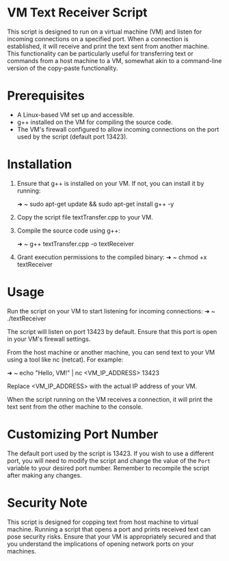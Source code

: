 # VM Text Receiver Script

This script is designed to run on a virtual machine (VM) and listen for incoming connections on a specified port. When a connection is established, it will receive and print the text sent from another machine. This functionality can be particularly useful for transferring text or commands from a host machine to a VM, somewhat akin to a command-line version of the copy-paste functionality.

# Prerequisites

- A Linux-based VM set up and accessible.
- g++ installed on the VM for compiling the source code.
- The VM's firewall configured to allow incoming connections on the port used by the script (default port 13423).

# Installation

1. Ensure that g++ is installed on your VM. If not, you can install it by running:

	➜ ~ sudo apt-get update && sudo apt-get install g++ -y

2. Copy the script file textTransfer.cpp to your VM.

3. Compile the source code using g++:

	➜ ~ g++ textTransfer.cpp -o textReceiver

4. Grant execution permissions to the compiled binary:
	➜ ~ chmod +x textReceiver

# Usage

Run the script on your VM to start listening for incoming connections:
	➜ ~ ./textReceiver

The script will listen on port 13423 by default. Ensure that this port is open in your VM's firewall settings.

From the host machine or another machine, you can send text to your VM using a tool like nc (netcat). For example:

➜ ~ echo "Hello, VM!" | nc <VM_IP_ADDRESS> 13423

Replace <VM_IP_ADDRESS> with the actual IP address of your VM.

When the script running on the VM receives a connection, it will print the text sent from the other machine to the console.

# Customizing Port Number

The default port used by the script is 13423. If you wish to use a different port, you will need to modify the script and change the value of the `Port` variable to your desired port number. Remember to recompile the script after making any changes.

# Security Note

This script is designed for copping text from host machine to virtual machine. Running a script that opens a port and prints received text can pose security risks. Ensure that your VM is appropriately secured and that you understand the implications of opening network ports on your machines.